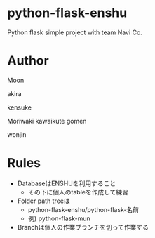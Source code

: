 # python-flask-enshu
Python flask simple project with team Navi Co.

# Author
Moon

akira

  kensuke

Moriwaki kawaikute gomen

wonjin

# Rules

- DatabaseはENSHUを利用すること
  - その下に個人のtableを作成して練習
- Folder path treeは
  - python-flask-enshu/python-flask-名前
  - 例) python-flask-mun
- Branchは個人の作業ブランチを切って作業する